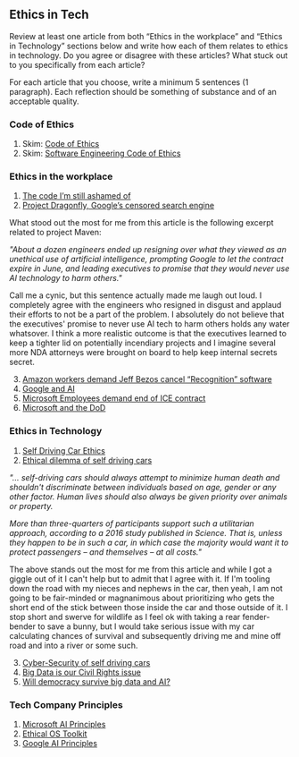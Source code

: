 ## Ethics in Tech

Review at least one article from both “Ethics in the workplace” and “Ethics in Technology” sections below and write how each of them relates to ethics in technology. Do you agree or disagree with these articles? What stuck out to you specifically from each article?

For each article that you choose, write a minimum 5 sentences (1 paragraph). Each reflection should be something of substance and of an acceptable quality.

### Code of Ethics
1. Skim: [Code of Ethics](https://www.acm.org/code-of-ethics)
2. Skim: [Software Engineering Code of Ethics](https://ethics.acm.org/code-of-ethics/software-engineering-code/)

### Ethics in the workplace
1. [The code I’m still ashamed of](https://medium.freecodecamp.org/the-code-im-still-ashamed-of-e4c021dff55e)
2. [Project Dragonfly, Google’s censored search engine](https://www.vox.com/2018/8/17/17704526/google-dragonfly-censored-search-engine-china)

What stood out the most for me from this article is the following excerpt related to project Maven:

_"About a dozen engineers ended up resigning over what they viewed as an unethical use of artificial intelligence, prompting Google to let the contract expire in June, and leading executives to promise that they would never use AI technology to harm others."_

Call me a cynic, but this sentence actually made me laugh out loud. I completely agree with the engineers who resigned in disgust and applaud their efforts to not be a part of the problem. I absolutely do not believe that the executives' promise to never use AI tech to harm others holds any water whatsover. I think a more realistic outcome is that the executives learned to keep a tighter lid on potentially incendiary projects and I imagine several more NDA attorneys were brought on board to help keep internal secrets secret.

3. [Amazon workers demand Jeff Bezos cancel “Recognition” software](https://gizmodo.com/amazon-workers-demand-jeff-bezos-cancel-face-recognitio-1827037509)
4. [Google and AI](https://gizmodo.com/in-reversal-google-says-its-ai-will-not-be-used-for-we-1826649327)
5. [Microsoft Employees demand end of ICE contract](https://web.archive.org/web/20211124172013/https://www.nytimes.com/2018/06/19/technology/tech-companies-immigration-border.html)
6. [Microsoft and the DoD](https://web.archive.org/web/20200616232735/https://www.businessinsider.com/microsoft-employees-protest-contract-us-army-hololens-2019-2)

### Ethics in Technology
1. [Self Driving Car Ethics](https://www.freep.com/story/money/cars/2017/11/21/self-driving-cars-ethics/804805001/)
2. [Ethical dilemma of self driving cars](https://www.theglobeandmail.com/globe-drive/culture/technology/the-ethical-dilemmas-of-self-drivingcars/article37803470/)

_"... self-driving cars should always attempt to minimize human death and shouldn't discriminate between individuals based on age, gender or any other factor. Human lives should also always be given priority over animals or property._

_More than three-quarters of participants support such a utilitarian approach, according to a 2016 study published in Science. That is, unless they happen to be in such a car, in which case the majority would want it to protect passengers – and themselves – at all costs."_

The above stands out the most for me from this article and while I got a giggle out of it I can't help but to admit that I agree with it. If I'm tooling down the road with my nieces and nephews in the car, then yeah, I am not going to be fair-minded or magnanimous about prioritizing who gets the short end of the stick between those inside the car and those outside of it. I stop short and swerve for wildlife as I feel ok with taking a rear fender-bender to save a bunny, but I would take serious issue with my car calculating chances of survival and subsequently driving me and mine off road and into a river or some such. 

3. [Cyber-Security of self driving cars](https://phys.org/news/2017-02-cybersecurity-self-driving-cars.html)
4. [Big Data is our Civil Rights issue](http://solveforinteresting.com/big-data-is-our-generations-civil-rights-issue-and-we-dont-know-it/)
5. [Will democracy survive big data and AI?](https://www.scientificamerican.com/article/will-democracy-survive-big-data-and-artificial-intelligence/)

### Tech Company Principles
1. [Microsoft AI Principles](https://www.microsoft.com/en-us/AI/our-approach-to-ai)
2. [Ethical OS Toolkit](https://ethicalos.org/)
3. [Google AI Principles](https://www.blog.google/technology/ai/ai-principles/)

